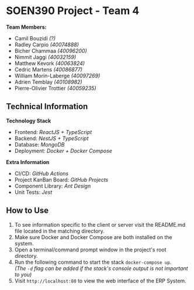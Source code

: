 # SOEN390 Project - Team 4

**Team Members:**
- Camil Bouzidi *(?)* 
- Radley Carpio *(40074888)*  
- Bicher Chammaa *(40096200)*
- Nimmit Jaggi *(40032159)*
- Matthew Kevork *(40063824)* 
- Cedric Martens *(40086877)* 
- William Morin-Laberge *(40097269)* 
- Adrien Temblay *(40108982)* 
- Pierre-Olivier Trottier *(40059235)* 

## Technical Information

**Technology Stack**
- Frontend: *ReactJS + TypeScript*
- Backend: *NestJS + TypeScript*
- Database: *MongoDB*
- Deployment: *Docker + Docker Compose*

**Extra Information**
- CI/CD: *GitHub Actions*
- Project KanBan Board: *GitHub Projects*
- Component Library: *Ant Design*
- Unit Tests: *Jest*

## How to Use

1) To see information specific to the client or server visit the README.md file located in the matching directory.
1) Make sure Docker and Docker Compose are both installed on the system.
1) Open a terminal/command prompt window in the project's root directory.
1) Run the following command to start the stack `docker-compose up`.<br>*(The `-d` flag can be added if the stack's console output is not important to you)*
1) Visit `http://localhost:80` to view the web interface of the ERP System.
